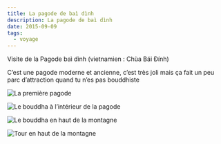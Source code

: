 ```yaml
---
title: La pagode de baì dình
description: La pagode de baì dình
date: 2015-09-09
tags:
  - voyage
---
```


Visite de la Pagode baì dình (vietnamien : Chùa Bái Đính)

C’est une pagode moderne et ancienne, c’est très joli mais ça fait un peu parc d’attraction quand tu n’es pas bouddhiste

![La première pagode](/img/jpg/tmp_19841-img_20150909_1114501556663462.jpg "La première pagode")

![Le bouddha à l’intérieur de la pagode](/img/jpg/tmp_19841-img_20150909_1118101802664192.jpg "Le bouddha à l’intérieur de la pagode")

![Le bouddha en haut de la montagne](/img/jpg/tmp_19841-img_20150909_1137011011258598.jpg "Le bouddha en haut de la montagne")

![Tour en haut de la montagne](/img/jpg/tmp_19841-img_20150909_113713-973713751.jpg "Tour en haut de la montagne")
